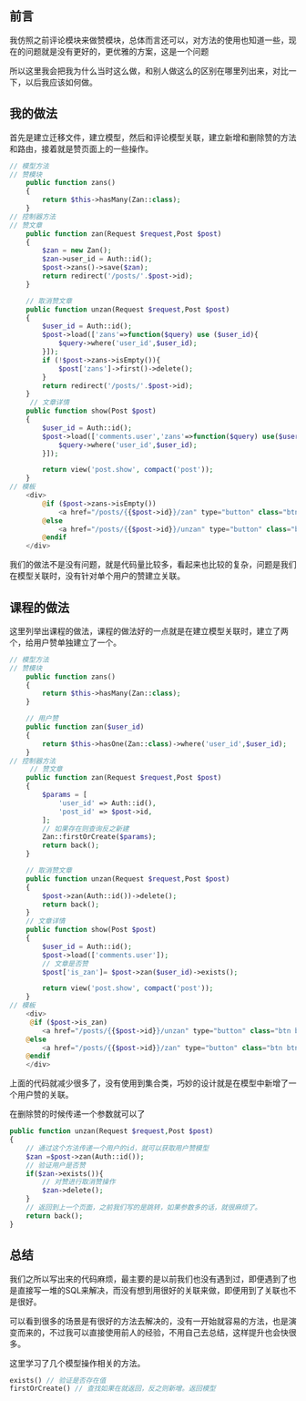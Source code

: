 ## 前言
我仿照之前评论模块来做赞模块，总体而言还可以，对方法的使用也知道一些，现在的问题就是没有更好的，更优雅的方案，这是一个问题

所以这里我会把我为什么当时这么做，和别人做这么的区别在哪里列出来，对比一下，以后我应该如何做。

## 我的做法
首先是建立迁移文件，建立模型，然后和评论模型关联，建立新增和删除赞的方法和路由，接着就是赞页面上的一些操作。

```php
// 模型方法
// 赞模块
    public function zans()
    {
        return $this->hasMany(Zan::class);
    }
// 控制器方法
// 赞文章
    public function zan(Request $request,Post $post)
    {
        $zan = new Zan();
        $zan->user_id = Auth::id();
        $post->zans()->save($zan);
        return redirect('/posts/'.$post->id);
    }

    // 取消赞文章
    public function unzan(Request $request,Post $post)
    {
        $user_id = Auth::id();
        $post->load(['zans'=>function($query) use ($user_id){
            $query->where('user_id',$user_id);
        }]);
        if (!$post->zans->isEmpty()){
            $post['zans']->first()->delete();
        }
        return redirect('/posts/'.$post->id);
    }
     // 文章详情
    public function show(Post $post)
    {
        $user_id = Auth::id();
        $post->load(['comments.user','zans'=>function($query) use($user_id){
            $query->where('user_id',$user_id);
        }]);

        return view('post.show', compact('post'));
    }
// 模板
    <div>
        @if ($post->zans->isEmpty())
            <a href="/posts/{{$post->id}}/zan" type="button" class="btn btn-primary btn-lg">赞</a>
        @else
            <a href="/posts/{{$post->id}}/unzan" type="button" class="btn btn-primary btn-lg">取消赞</a>
        @endif
    </div>
```

我们的做法不是没有问题，就是代码量比较多，看起来也比较的复杂，问题是我们在模型关联时，没有针对单个用户的赞建立关联。

## 课程的做法

这里列举出课程的做法，课程的做法好的一点就是在建立模型关联时，建立了两个，给用户赞单独建立了一个。
```php
// 模型方法
// 赞模块
    public function zans()
    {
        return $this->hasMany(Zan::class);
    }

    // 用户赞
    public function zan($user_id)
    {
        return $this->hasOne(Zan::class)->where('user_id',$user_id);
    }
// 控制器方法
     // 赞文章
    public function zan(Request $request,Post $post)
    {
        $params = [
            'user_id' => Auth::id(),
            'post_id' => $post->id,
        ];
        // 如果存在则查询反之新建
        Zan::firstOrCreate($params);
        return back();
    }

    // 取消赞文章
    public function unzan(Request $request,Post $post)
    {
        $post->zan(Auth::id())->delete();
        return back();
    }
    // 文章详情
    public function show(Post $post)
    {
        $user_id = Auth::id();
        $post->load(['comments.user']);
        // 文章是否赞
        $post['is_zan']= $post->zan($user_id)->exists();

        return view('post.show', compact('post'));
    }
// 模板
    <div>
     @if ($post->is_zan)
        <a href="/posts/{{$post->id}}/unzan" type="button" class="btn btn-primary btn-lg">取消赞</a>
    @else
        <a href="/posts/{{$post->id}}/zan" type="button" class="btn btn-primary btn-lg">赞</a>
    @endif
    </div>
```

上面的代码就减少很多了，没有使用到集合类，巧妙的设计就是在模型中新增了一个用户赞的关联。

在删除赞的时候传递一个参数就可以了
```php
public function unzan(Request $request,Post $post)
{
    // 通过这个方法传递一个用户的id，就可以获取用户赞模型
    $zan =$post->zan(Auth::id());
    // 验证用户是否赞
    if($zan->exists()){
        // 对赞进行取消赞操作
        $zan->delete();
    }
    // 返回到上一个页面，之前我们写的是跳转，如果参数多的话，就很麻烦了。
    return back();
}
```


## 总结
我们之所以写出来的代码麻烦，最主要的是以前我们也没有遇到过，即便遇到了也是直接写一堆的SQL来解决，而没有想到用很好的关联来做，即便用到了关联也不是很好。

可以看到很多的场景是有很好的方法去解决的，没有一开始就容易的方法，也是演变而来的，不过我可以直接使用前人的经验，不用自己去总结，这样提升也会快很多。

这里学习了几个模型操作相关的方法。
```php
exists() // 验证是否存在值
firstOrCreate() // 查找如果在就返回，反之则新增。返回模型
```